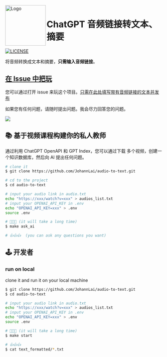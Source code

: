 <img height="129" align="left" src="https://user-images.githubusercontent.com/10769405/223718552-d6bbf8a5-0eba-486b-9619-64e27d690435.png" alt="Logo">

# ChatGPT 音频链接转文本、摘要

[![LICENSE](https://img.shields.io/github/license/JohannLai/audio-to-text)](https://github.com/JohannLai/audio-to-text/blob/main/LICENSE)

将音频转换成文本和摘要，**只需输入音频链接**。

## [在 Issue 中把玩](https://github.com/JohannLai/audio-to-text/issues/new?assignees=&labels=&template=%F0%9F%8E%AC-auto-convert-video-links-to-text-and-summary-%F0%9F%93%9D.md&title=%5B%F0%9F%8E%AC+Auto-Convert%5D)

您可以通过打开 issue 来玩这个项目。[只需在此处填写带有音频链接的文本并发布](https://github.com/JohannLai/audio-to-text/issues/new?assignees=&labels=&template=%F0%9F%8E%AC-auto-convert-video-links-to-text-and-summary-%F0%9F%93%9D.md&title=%5B%F0%9F%8E%AC+Auto-Convert%5D)

如果您有任何问题，请随时提出问题。我会尽力回答您的问题。

<a href="https://www.buymeacoffee.com/johannli"><img src="https://img.buymeacoffee.com/button-api/?text=Buy me a coffee&emoji=&slug=johannli&button_colour=FFDD00&font_colour=000000&font_family=Poppins&outline_colour=000000&coffee_colour=ffffff" /></a>


## 📚 基于视频课程构建你的私人教师 

通过利用 ChatGPT OpenAPI 和 GPT Index，您可以通过下载 多个视频，创建一个知识数据库，然后向 AI 提出任何问题。

```bash
# clone it
$ git clone https://github.com/JohannLai/audio-to-text.git

# cd to the project
$ cd audio-to-text

# input your audio link in audio.txt
echo "https://xxx/watch?v=xxx" > audios_list.txt
# input your OPENAI_API_KEY in .env
echo "OPENAI_API_KEY=xxx" > .env
source .env

# 🙏🙏🙏 (it will take a long time)
$ make ask_ai

# 👍👍👍  (you can ask any questions you want)
```


## 🕹️ 开发者

### run on local
clone it and run it on your local machine

```bash
$ git clone https://github.com/JohannLai/audio-to-text.git
$ cd audio-to-text

# input your audio link in audio.txt
echo "https://xxx/watch?v=xxx" > audios_list.txt
# input your OPENAI_API_KEY in .env
echo "OPENAI_API_KEY=xxx" > .env
source .env

# 🙏🙏🙏 (it will take a long time)
$ make start

# 👍👍👍
$ cat text_formatted/*.txt
```
